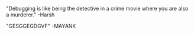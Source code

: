 "Debugging is like being the detective in a crime movie where you are also a murderer." -Harsh


"GESGGEGDGVF" -MAYANK
